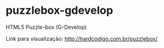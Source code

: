 # puzzlebox-gdevelop
HTML5 Puzzle-box (G-Develop)

Link para visualização:
http://hardcodigo.com.br/puzzlebox/
